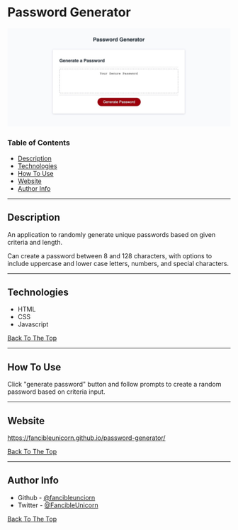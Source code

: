 # Password Generator

![Project Image](/images/projectimage.jpeg)

### Table of Contents
- [Description](#description)
- [Technologies](#technologies)
- [How To Use](#how-to-use)
- [Website](#website)
- [Author Info](#author-info)

---

## Description

An application to randomly generate unique passwords based on given criteria and length.

Can create a password between 8 and 128 characters, with options to include uppercase and lower case letters, numbers, and special characters.

---

## Technologies

- HTML
- CSS
- Javascript

[Back To The Top](#password-generator)

---

## How To Use

Click "generate password" button and follow prompts to create a random password based on criteria input.

---

## Website

https://fancibleunicorn.github.io/password-generator/

[Back To The Top](#password-generator)

---

## Author Info

- Github -  [@fancibleunciorn](https://github.com/fancibleunicorn)
- Twitter - [@FancibleUnicorn](https://twitter.com/FancibleUnicorn)

[Back To The Top](#password-generator)

